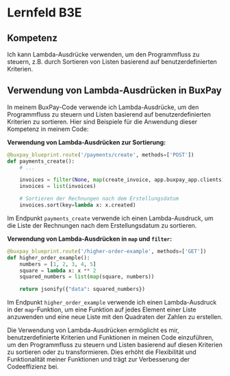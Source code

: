 # Lernfeld B3E

## Kompetenz
Ich kann Lambda-Ausdrücke verwenden, um den Programmfluss zu steuern, z.B. durch Sortieren von Listen basierend auf benutzerdefinierten Kriterien.

## Verwendung von Lambda-Ausdrücken in BuxPay

In meinem BuxPay-Code verwende ich Lambda-Ausdrücke, um den Programmfluss zu steuern und Listen basierend auf benutzerdefinierten Kriterien zu sortieren. Hier sind Beispiele für die Anwendung dieser Kompetenz in meinem Code:

**Verwendung von Lambda-Ausdrücken zur Sortierung:**
```python
@buxpay_blueprint.route('/payments/create', methods=['POST'])
def payments_create():
    # ...

    invoices = filter(None, map(create_invoice, app.buxpay_app.clients))
    invoices = list(invoices)

    # Sortieren der Rechnungen nach dem Erstellungsdatum
    invoices.sort(key=lambda x: x.created)
```
Im Endpunkt `payments_create` verwende ich einen Lambda-Ausdruck, um die Liste der Rechnungen nach dem Erstellungsdatum zu sortieren.

**Verwendung von Lambda-Ausdrücken in `map` und `filter`:**
```python
@buxpay_blueprint.route('/higher-order-example', methods=['GET'])
def higher_order_example():
    numbers = [1, 2, 3, 4, 5]
    square = lambda x: x ** 2
    squared_numbers = list(map(square, numbers))

    return jsonify({"data": squared_numbers})
```
Im Endpunkt `higher_order_example` verwende ich einen Lambda-Ausdruck in der `map`-Funktion, um eine Funktion auf jedes Element einer Liste anzuwenden und eine neue Liste mit den Quadraten der Zahlen zu erstellen.

Die Verwendung von Lambda-Ausdrücken ermöglicht es mir, benutzerdefinierte Kriterien und Funktionen in meinen Code einzuführen, um den Programmfluss zu steuern und Listen basierend auf diesen Kriterien zu sortieren oder zu transformieren. Dies erhöht die Flexibilität und Funktionalität meiner Funktionen und trägt zur Verbesserung der Codeeffizienz bei.